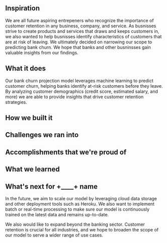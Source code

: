 ## Inspiration
We are all future aspiring entrepeners who recognize the importance of customer 
retention in any business, company, and service. As busnisses strive to create products
and services that draws and keeps customers in, we also wanted to help busnisses
identify characteristics of customers that are at risk of leaving. We ultimately decided
on narrowing our scope to predicting bank churn. We hope that banks and other busninsses
gain valuable insights from our findings.

## What it does
Our bank churn projection model leverages machine learning to predict customer churn, 
helping banks identify at-risk customers before they leave.  By analyzing customer 
demographics (credit score, estimated salary, and more) we are able to provide insights
that drive customer retention strategies. 

## How we built it


## Challenges we ran into

## Accomplishments that we're proud of

## What we learned

## What's next for +____+ name
In the future, we aim to scale our model by leveraging cloud data storage and other deployment tools such as Heroku. We also want to implement batch or real-time processing to make sure our model is continuously trained on the latest data and remains up-to-date.

We also would like to expand beyond the banking sector. Customer retention is crucial for all industries, and we hope to broaden the scope of our model to serve a wider range of use cases.
